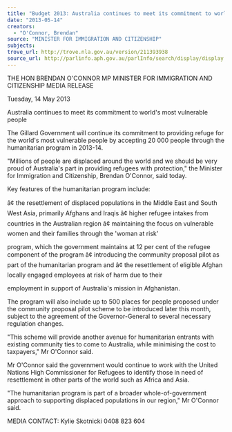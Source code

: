 ```yaml
---
title: "Budget 2013: Australia continues to meet its commitment to world's most vulnerable people"
date: "2013-05-14"
creators:
  - "O'Connor, Brendan"
source: "MINISTER FOR IMMIGRATION AND CITIZENSHIP"
subjects:
trove_url: http://trove.nla.gov.au/version/211393938
source_url: http://parlinfo.aph.gov.au/parlInfo/search/display/display.w3p;query=Id%3A%22media/pressrel/2445882%22
---
```


  THE HON BRENDAN O'CONNOR MP  MINISTER FOR IMMIGRATION AND CITIZENSHIP  MEDIA RELEASE 

  Tuesday, 14 May 2013 

  Australia continues to meet its commitment to world's most vulnerable people 

  The Gillard Government will continue its commitment to providing refuge for the world's most  vulnerable people by accepting 20 000 people through the humanitarian program in 2013-14. 

  "Millions of people are displaced around the world and we should be very proud of Australia's part  in providing refugees with protection," the Minister for Immigration and Citizenship, Brendan  O'Connor, said today. 

  Key features of the humanitarian program include: 

  â¢ the resettlement of displaced populations in the Middle East and South West Asia, primarily  Afghans and Iraqis  â¢ higher refugee intakes from countries in the Australian region  â¢ maintaining the focus on vulnerable women and their families through the 'woman at risk' 

  program, which the government maintains at 12 per cent of the refugee component of the  program  â¢ introducing the community proposal pilot as part of the humanitarian program and  â¢ the resettlement of eligible Afghan locally engaged employees at risk of harm due to their 

  employment in support of Australia's mission in Afghanistan. 

  The program will also include up to 500 places for people proposed under the community proposal  pilot scheme to be introduced later this month, subject to the agreement of the Governor-General  to several necessary regulation changes. 

  "This scheme will provide another avenue for humanitarian entrants with existing community ties to  come to Australia, while minimising the cost to taxpayers," Mr O'Connor said. 

  Mr O'Connor said the government would continue to work with the United Nations High  Commissioner for Refugees to identify those in need of resettlement in other parts of the world such  as Africa and Asia. 

  "The humanitarian program is part of a broader whole-of-government approach to supporting  displaced populations in our region," Mr O'Connor said. 

  MEDIA CONTACT: Kylie Skotnicki 0408 823 604 

